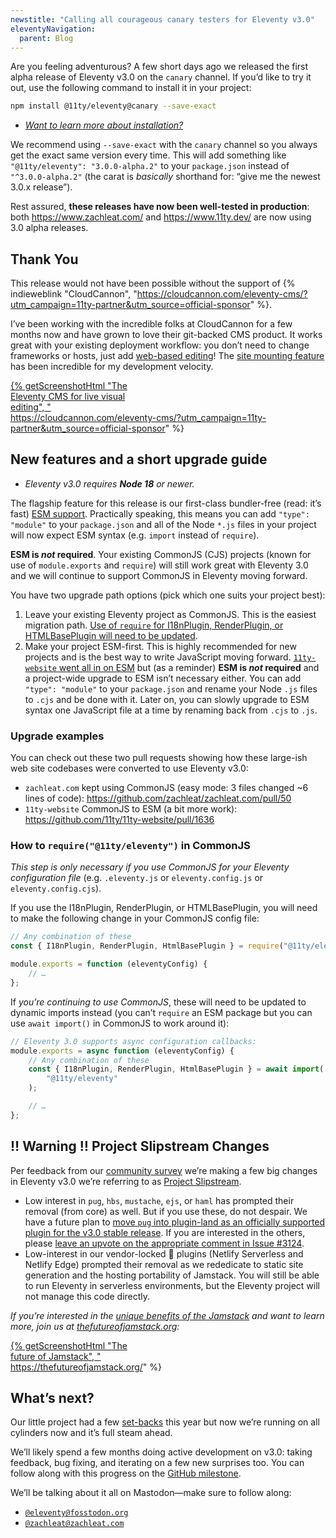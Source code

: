 ```yaml
---
newstitle: "Calling all courageous canary testers for Eleventy v3.0"
eleventyNavigation:
  parent: Blog
---
```


Are you feeling adventurous? A few short days ago we released the first alpha release of Eleventy v3.0 on the `canary` channel. If you’d like to try it out, use the following command to install it in your project:

```sh
npm install @11ty/eleventy@canary --save-exact
```

- [_Want to learn more about installation?_](/docs/)

We recommend using `--save-exact` with the `canary` channel so you always get the exact same version every time. This will add something like `"@11ty/eleventy": "3.0.0-alpha.2"` to your `package.json` instead of `"^3.0.0-alpha.2"` (the carat is _basically_ shorthand for: “give me the newest 3.0.x release”).

Rest assured, **these releases have now been well-tested in production**: both https://www.zachleat.com/ and https://www.11ty.dev/ are now using 3.0 alpha releases.

## Thank You

This release would not have been possible without the support of {% indieweblink "CloudCannon", "https://cloudcannon.com/eleventy-cms/?utm_campaign=11ty-partner&utm_source=official-sponsor" %}.

I’ve been working with the incredible folks at CloudCannon for a few months now and have grown to love their git-backed CMS product. It works great with your existing deployment workflow: you don’t need to change frameworks or hosts, just add [web-based editing](https://www.zachleat.com/web/live-editing-cloudcannon/)! The [site mounting feature](https://www.zachleat.com/web/site-mounting/) has been incredible for my development velocity.

<a href="https://cloudcannon.com/eleventy-cms/?utm_campaign=11ty-partner&utm_source=official-sponsor" style="display: block; max-width: 16em" class="elv-externalexempt">{% getScreenshotHtml "The Eleventy CMS for live visual editing", "https://cloudcannon.com/eleventy-cms/?utm_campaign=11ty-partner&utm_source=official-sponsor" %}</a>

## New features and a short upgrade guide

- _Eleventy v3.0 requires **Node 18** or newer._

The flagship feature for this release is our first-class bundler-free (read: it’s fast) [ESM support](https://developer.mozilla.org/en-US/docs/Web/JavaScript/Guide/Modules). Practically speaking, this means you can add `"type": "module"` to your `package.json` and all of the Node `*.js` files in your project will now expect ESM syntax (e.g. `import` instead of `require`).

**ESM is _not_ required**. Your existing CommonJS (CJS) projects (known for use of `module.exports` and `require`) will still work great with Eleventy 3.0 and we will continue to support CommonJS in Eleventy moving forward.

You have two upgrade path options (pick which one suits your project best):

1. Leave your existing Eleventy project as CommonJS. This is the easiest migration path. [Use of `require` for I18nPlugin, RenderPlugin, or HTMLBasePlugin will need to be updated](<#how-to-require(@11ty/eleventy)-in-commonjs>).
2. Make your project ESM-first. This is highly recommended for new projects and is the best way to write JavaScript moving forward. [`11ty-website` went all in on ESM](https://github.com/11ty/11ty-website/pull/1636) but (as a reminder) **ESM is _not_ required** and a project-wide upgrade to ESM isn’t necessary either. You can add `"type": "module"` to your `package.json` and rename your Node `.js` files to `.cjs` and be done with it. Later on, you can slowly upgrade to ESM syntax one JavaScript file at a time by renaming back from `.cjs` to `.js`.

### Upgrade examples

You can check out these two pull requests showing how these large-ish web site codebases were converted to use Eleventy v3.0:

- `zachleat.com` kept using CommonJS (easy mode: 3 files changed ~6 lines of code): https://github.com/zachleat/zachleat.com/pull/50
- `11ty-website` CommonJS to ESM (a bit more work): https://github.com/11ty/11ty-website/pull/1636

### How to `require("@11ty/eleventy")` in CommonJS

_This step is only necessary if you use CommonJS for your Eleventy configuration file_ (e.g. `.eleventy.js` or `eleventy.config.js` or `eleventy.config.cjs`).

If you use the I18nPlugin, RenderPlugin, or HTMLBasePlugin, you will need to make the following change in your CommonJS config file:

```js
// Any combination of these
const { I18nPlugin, RenderPlugin, HtmlBasePlugin } = require("@11ty/eleventy");

module.exports = function (eleventyConfig) {
	// …
};
```

If _you’re continuing to use CommonJS_, these will need to be updated to dynamic imports instead (you can’t `require` an ESM package but you can use `await import()` in CommonJS to work around it):

```js
// Eleventy 3.0 supports async configuration callbacks:
module.exports = async function (eleventyConfig) {
	// Any combination of these
	const { I18nPlugin, RenderPlugin, HtmlBasePlugin } = await import(
		"@11ty/eleventy"
	);

	// …
};
```

## ‼️ Warning ‼️ Project Slipstream Changes

Per feedback from our [community survey](https://www.11ty.dev/blog/community-survey-results/) we’re making a few big changes in Eleventy v3.0 we’re referring to as [Project Slipstream](https://github.com/11ty/eleventy/pull/3074).

- Low interest in `pug`, `hbs`, `mustache`, `ejs`, or `haml` has prompted their removal (from core) as well. But if you use these, do not despair. We have a future plan to [move `pug` into plugin-land as an officially supported plugin for the v3.0 stable release](https://github.com/11ty/eleventy/issues/3081). If you are interested in the others, please [leave an upvote on the appropriate comment in Issue #3124](https://github.com/11ty/eleventy/issues/3124).
- Low-interest in our vendor-locked 😬 plugins (Netlify Serverless and Netlify Edge) prompted their removal as we rededicate to static site generation and the hosting portability of Jamstack. You will still be able to run Eleventy in serverless environments, but the Eleventy project will not manage this code directly.

_If you’re interested in the [unique benefits of the Jamstack](https://www.zachleat.com/web/jamstack-future/) and want to learn more, join us at [thefutureofjamstack.org](https://thefutureofjamstack.org/):_

<a href="https://thefutureofjamstack.org/" style="display: block; max-width: 16em" class="elv-externalexempt">{% getScreenshotHtml "The future of Jamstack", "https://thefutureofjamstack.org/" %}</a>

## What’s next?

Our little project had a few [set-backs](https://www.zachleat.com/web/eleventy-side-project/) this year but now we’re running on all cylinders now and it’s full steam ahead.

We’ll likely spend a few months doing active development on v3.0: taking feedback, bug fixing, and iterating on a few new surprises too. You can follow along with this progress on the [GitHub milestone](https://github.com/11ty/eleventy/milestone/40?closed=1).

We’ll be talking about it all on Mastodon—make sure to follow along:

- [`@eleventy@fosstodon.org`](https://fosstodon.org/@eleventy)
- [`@zachleat@zachleat.com`](https://zachleat.com/@zachleat)
